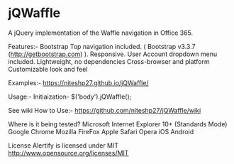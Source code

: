 # jQWaffle
A jQuery implementation of the Waffle navigation in Office 365.

Features:-
Bootstrap Top navigation included. ( Bootstrap v3.3.7 (http://getbootstrap.com) ).
Responsive.
User Account dropdown menu included.
Lightweight, no dependencies
Cross-browser and platform
Customizable look and feel

Examples:-
https://niteshp27.github.io/jQWaffle/

Usage:-
Initiaization- $('body').jQWaffle();

See wiki How to Use:-
https://github.com/niteshp27/jQWaffle/wiki

Where is it being tested?
Microsoft Internet Explorer 10+ (Standards Mode)
Google Chrome
Mozilla FireFox
Apple Safari
Opera
iOS
Android


License
Alertify is licensed under MIT http://www.opensource.org/licenses/MIT
